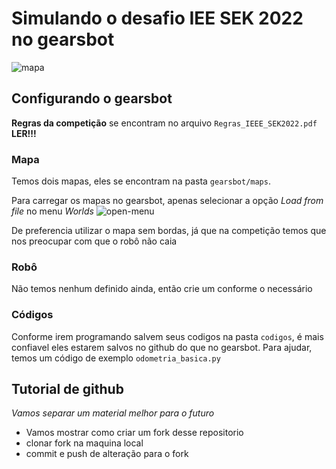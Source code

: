 # Simulando o desafio IEE SEK 2022 no gearsbot
![mapa](https://user-images.githubusercontent.com/31012982/176165691-2b53a19a-645d-41e9-83d7-972ca56a6182.png)
## Configurando o gearsbot

**Regras da competição** se encontram no arquivo `Regras_IEEE_SEK2022.pdf` **LER!!!**

### Mapa
Temos dois mapas, eles se encontram na pasta `gearsbot/maps`.
    
Para carregar os mapas no gearsbot, apenas selecionar a opção *Load from file* no menu *Worlds*
![open-menu](https://user-images.githubusercontent.com/31012982/176166348-935b6a34-e980-4a68-8d4e-9fea656bc18c.png)

De preferencia utilizar o mapa sem bordas, já que na competição temos que nos preocupar com que o robô não caia

### Robô
Não temos nenhum definido ainda, então crie um conforme o necessário

### Códigos
Conforme irem programando salvem seus codigos na pasta `codigos`, é mais confiavel eles estarem salvos no github do que no gearsbot.
Para ajudar, temos um código de exemplo `odometria_basica.py`

## Tutorial de github
*Vamos separar um material melhor para o futuro*

- Vamos mostrar como criar um fork desse repositorio
- clonar fork na maquina local
- commit e push de alteração para o fork
